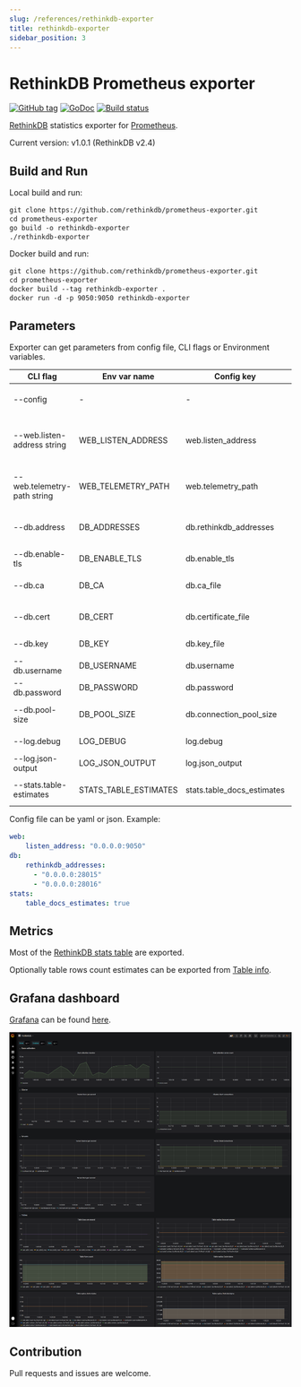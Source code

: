 ```yaml
---
slug: /references/rethinkdb-exporter
title: rethinkdb-exporter
sidebar_position: 3
---
```


# RethinkDB Prometheus exporter

[![GitHub tag](https://img.shields.io/github/tag/rethinkdb/prometheus-exporter.svg?style=flat)](https://github.com/rethinkdb/prometheus-exporter/releases)
[![GoDoc](https://godoc.org/github.com/rethinkdb/prometheus-exporter?status.svg)](https://godoc.org/github.com/rethinkdb/prometheus-exporter)
[![Build status](https://travis-ci.org/rethinkdb/prometheus-exporter.svg?branch=master)](https://travis-ci.org/rethinkdb/prometheus-exporter)

[RethinkDB](http://www.rethinkdb.com/) statistics exporter for [Prometheus](https://prometheus.io/).

Current version: v1.0.1 (RethinkDB v2.4)

## Build and Run
Local build and run:
```shell script
git clone https://github.com/rethinkdb/prometheus-exporter.git
cd prometheus-exporter
go build -o rethinkdb-exporter
./rethinkdb-exporter
```

Docker build and run:
```shell script
git clone https://github.com/rethinkdb/prometheus-exporter.git
cd prometheus-exporter
docker build --tag rethinkdb-exporter .
docker run -d -p 9050:9050 rethinkdb-exporter 
```

## Parameters
Exporter can get parameters from config file, CLI flags or Environment variables.

| CLI flag | Env var name | Config key | Description |
| --- | --- | --- | --- |
| --config | - | - | Config file (default to prometheus-exporter.yaml) |
| --web.listen-address string | WEB_LISTEN_ADDRESS | web.listen_address | Address to listen on for web interface and telemetry (default "0.0.0.0:9055") |
| --web.telemetry-path string | WEB_TELEMETRY_PATH | web.telemetry_path | Path under which to expose metrics (default "/metrics") |
| --db.address | DB_ADDRESSES | db.rethinkdb_addresses | Address of one or more nodes of rethinkdb (default [localhost:28015]) |
| --db.enable-tls | DB_ENABLE_TLS | db.enable_tls | Enable to use tls connection |
| --db.ca | DB_CA | db.ca_file | Path to CA certificate file for tls connection |
| --db.cert | DB_CERT | db.certificate_file | Path to certificate file for tls connection |
| --db.key | DB_KEY | db.key_file | Path to key file for tls connection | 
| --db.username | DB_USERNAME | db.username | Username of rethinkdb user |
| --db.password | DB_PASSWORD | db.password | Password of rethinkdb user |
| --db.pool-size | DB_POOL_SIZE | db.connection_pool_size | Size of connection pool to rethinkdb (default 5) |
| --log.debug | LOG_DEBUG | log.debug | Verbose debug logs |
| --log.json-output | LOG_JSON_OUTPUT | log.json_output | Use JSON output for logs |
| --stats.table-estimates | STATS_TABLE_ESTIMATES | stats.table_docs_estimates | Collect docs count estimates for each table |

Config file can be yaml or json. Example:
```yaml
web:
    listen_address: "0.0.0.0:9050"
db:
    rethinkdb_addresses:
      - "0.0.0.0:28015"
      - "0.0.0.0:28016"
stats:
    table_docs_estimates: true
```

## Metrics
Most of the [RethinkDB stats table](http://rethinkdb.com/docs/system-stats/) are exported. 

Optionally table rows count estimates can be exported from [Table info](https://rethinkdb.com/api/javascript/info).

## Grafana dashboard
[Grafana](https://grafana.com/) can be found [here](grafana-dashboard.json).

![image](./assets/grafana.png)

## Contribution
Pull requests and issues are welcome.
